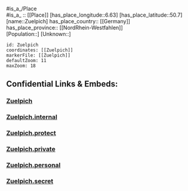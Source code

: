 ﻿---
location: [50.7,6.63] 
mapzoom: [7,12] 
mapmarker: city 
type: City
tags:
- geo/City


SpocWebEntityId: 35872
isDeleted: false
confidential: public

---
#is_a_/Place  
#is_a_ :: [[Place]] 
[has_place_longitude::6.63] 
[has_place_latitude::50.7] 
[name::Zuelpich] 
has_place_country:: [[Germany]]  
has_place_province:: [[NordRhein-Westfahlen]]  
[Population::] 
[Unknown::] 


```leaflet
id: Zuelpich
coordinates: [[Zuelpich]] 
markerFile: [[Zuelpich]] 
defaultZoom: 11 
maxZoom: 18
```


## Confidential Links & Embeds: 

### [Zuelpich](/_public/Earth/Continent/Europe/Europe~Central/Germany/Germany~West/Nord_Rhein-Westfalen/counties~NW/Euskirchen/cities~Euskirchen/Zülpich/City/Zuelpich.md) 

### [Zuelpich.internal](/_internal/Earth/Continent/Europe/Europe~Central/Germany/Germany~West/Nord_Rhein-Westfalen/counties~NW/Euskirchen/cities~Euskirchen/Zülpich/City/Zuelpich.internal.md) 

### [Zuelpich.protect](/_protect/Earth/Continent/Europe/Europe~Central/Germany/Germany~West/Nord_Rhein-Westfalen/counties~NW/Euskirchen/cities~Euskirchen/Zülpich/City/Zuelpich.protect.md) 

### [Zuelpich.private](/_private/Earth/Continent/Europe/Europe~Central/Germany/Germany~West/Nord_Rhein-Westfalen/counties~NW/Euskirchen/cities~Euskirchen/Zülpich/City/Zuelpich.private.md) 

### [Zuelpich.personal](/_personal/Earth/Continent/Europe/Europe~Central/Germany/Germany~West/Nord_Rhein-Westfalen/counties~NW/Euskirchen/cities~Euskirchen/Zülpich/City/Zuelpich.personal.md) 

### [Zuelpich.secret](/_secret/Earth/Continent/Europe/Europe~Central/Germany/Germany~West/Nord_Rhein-Westfalen/counties~NW/Euskirchen/cities~Euskirchen/Zülpich/City/Zuelpich.secret.md) 
